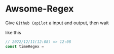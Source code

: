 # Awsome-Regex

Give `Github Copilot` a input and output, then wait

like this

``` ts
// 2022/12/11(12:08) => 12:08
const timeRegex =
```
